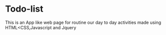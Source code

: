 # Todo-list
This is an App like web page for routine our day to day activities made using HTML&lt;CSS,Javascript and Jquery 
